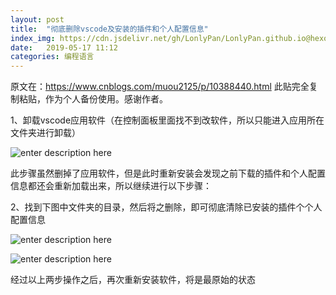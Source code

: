 ```yaml
---
layout: post
title:  "彻底删除vscode及安装的插件和个人配置信息"
index_img: https://cdn.jsdelivr.net/gh/LonlyPan/LonlyPan.github.io@hexo_source/hexo_images/彻底删除vscode及安装的插件和个人配置信息/1200px-Visual_Studio_Code_1.35_icon.svg.png
date:   2019-05-17 11:12
categories: 编程语言
---
```


原文在：https://www.cnblogs.com/muou2125/p/10388440.html
此贴完全复制粘贴，作为个人备份使用。感谢作者。

1、卸载vscode应用软件（在控制面板里面找不到改软件，所以只能进入应用所在文件夹进行卸载）
<!--more-->

![enter description here](https://cdn.jsdelivr.net/gh/LonlyPan/LonlyPan.github.io@hexo_source/hexo_images/彻底删除vscode及安装的插件和个人配置信息/1.png)

此步骤虽然删掉了应用软件，但是此时重新安装会发现之前下载的插件和个人配置信息都还会重新加载出来，所以继续进行以下步骤：

2、找到下图中文件夹的目录，然后将之删除，即可彻底清除已安装的插件个个人配置信息

![enter description here](https://cdn.jsdelivr.net/gh/LonlyPan/LonlyPan.github.io@hexo_source/hexo_images/彻底删除vscode及安装的插件和个人配置信息/。vscode.png)

![enter description here](https://cdn.jsdelivr.net/gh/LonlyPan/LonlyPan.github.io@hexo_source/hexo_images/彻底删除vscode及安装的插件和个人配置信息/code.png)


经过以上两步操作之后，再次重新安装软件，将是最原始的状态

